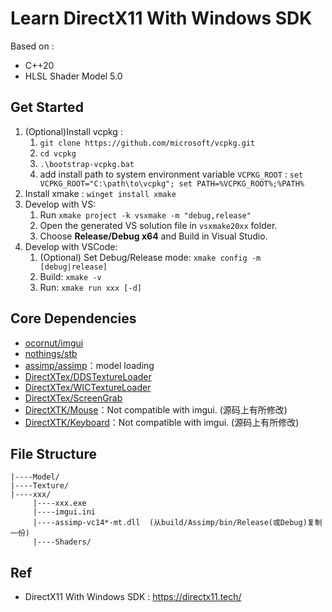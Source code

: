 # Learn DirectX11 With Windows SDK

Based on :
- C++20
- HLSL Shader Model 5.0

## Get Started

1. (Optional)Install vcpkg : 
    1. `git clone https://github.com/microsoft/vcpkg.git`
    2. `cd vcpkg`
    3. `.\bootstrap-vcpkg.bat`
    4. add install path to system environment variable `VCPKG_ROOT` : `set VCPKG_ROOT="C:\path\to\vcpkg"; set PATH=%VCPKG_ROOT%;%PATH%`
2. Install xmake : `winget install xmake`
3. Develop with VS:
     1. Run `xmake project -k vsxmake -m "debug,release"`
     2. Open the generated VS solution file in `vsxmake20xx` folder.
     3. Choose **Release/Debug x64** and Build in Visual Studio.
4. Develop with VSCode:
     1. (Optional) Set Debug/Release mode: `xmake config -m [debug|release]` 
     2. Build: `xmake -v`
     3. Run: `xmake run xxx [-d]`

## Core Dependencies
- [ocornut/imgui](https://github.com/ocornut/imgui)
- [nothings/stb](https://github.com/nothings/stb)
- [assimp/assimp](https://github.com/assimp/assimp)：model loading
- [DirectXTex/DDSTextureLoader](https://github.com/Microsoft/DirectXTex/tree/master/DDSTextureLoader)
- [DirectXTex/WICTextureLoader](https://github.com/Microsoft/DirectXTex/tree/master/WICTextureLoader)
- [DirectXTex/ScreenGrab](https://github.com/Microsoft/DirectXTex/tree/master/ScreenGrab)
- [DirectXTK/Mouse](https://github.com/Microsoft/DirectXTK/tree/master/Src)：Not compatible with imgui. (源码上有所修改)
- [DirectXTK/Keyboard](https://github.com/Microsoft/DirectXTK/tree/master/Src)：Not compatible with imgui. (源码上有所修改)

## File Structure

```plaintext
|----Model/
|----Texture/
|----xxx/
     |----xxx.exe
     |----imgui.ini
     |----assimp-vc14*-mt.dll  (从build/Assimp/bin/Release(或Debug)复制一份)
     |----Shaders/
```

## Ref

- DirectX11 With Windows SDK : https://directx11.tech/
